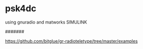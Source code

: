 # psk4dc
using gnuradio and matworks SIMULINK


#######

https://github.com/bitglue/gr-radioteletype/tree/master/examples
